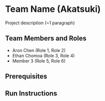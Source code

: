 # Team Name (Akatsuki)

Project description (~1 paragraph)

## Team Members and Roles

* Aron Chen (Role 1, Role 2)
* Ethan Chomoa (Role 3, Role 4)
* Member 3 (Role 5, Role 6)

## Prerequisites

## Run Instructions
